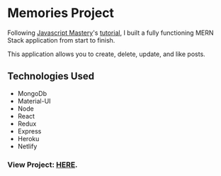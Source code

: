 # Memories Project
Following [Javascript Mastery](https://www.youtube.com/channel/UCmXmlB4-HJytD7wek0Uo97A)'s [tutorial](https://youtu.be/ngc9gnGgUdA), I built a fully functioning MERN Stack application from start to finish. 

This application allows you to create, delete, update, and like posts. 

## Technologies Used
- MongoDb
- Material-UI
- Node
- React
- Redux
- Express
- Heroku
- Netlify

### View Project: [HERE](https://memories-project-react-redux.netlify.app/).